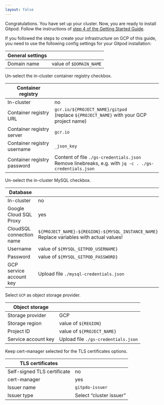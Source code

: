 ```yaml
---
layout: false
---
```


<script lang="ts">
  import CloudPlatformToggle from "$lib/components/docs/cloud-platform-toggle.svelte";
</script>

Congratulations. You have set up your cluster. Now, you are ready to install Gitpod. Follow the instructions of [step 4 of the Getting Started Guide](../getting-started#step-4-install-gitpod).

<CloudPlatformToggle id="cloud-platform-toggle-install">
<div slot="gcp">

If you followed the steps to create your infrastructure on GCP of this guide, you need to use the following config settings for your Gitpod installation:

| General settings |                         |
| ---------------- | ----------------------- |
| Domain name      | value of `$DOMAIN_NAME` |

Un-select the in-cluster container registry checkbox.

| Container registry          |                                                                                                          |
| --------------------------- | -------------------------------------------------------------------------------------------------------- |
| In-cluster                  | no                                                                                                       |
| Container registry URL      | `gcr.io/${PROJECT_NAME}/gitpod`<br/>(replace `${PROJECT_NAME}` with your GCP project name)               |
| Container registry server   | `gcr.io`                                                                                                 |
| Container registry username | `_json_key`                                                                                              |
| Container registry password | Content of file `./gs-credentials.json`<br/>Remove linebreaks, e.g. with `jq -c . ./gs-credentials.json` |

Un-select the in-cluster MySQL checkbox.

| Database                 |                                                                                              |
| ------------------------ | -------------------------------------------------------------------------------------------- |
| In-cluster               | no                                                                                           |
| Google Cloud SQL Proxy   | yes                                                                                          |
| CloudSQL connection name | `${PROJECT_NAME}:${REGION}:${MYSQL_INSTANCE_NAME}`<br/>Replace variables with actual values! |
| Username                 | value of `${MYSQL_GITPOD_USERNAME}`                                                          |
| Password                 | value of `${MYSQL_GITPOD_PASSWORD}`                                                          |
| GCP service account key  | Upload file `./mysql-credentials.json`                                                       |

Select `GCP` as object storage provider.

| Object storage      |                                     |
| ------------------- | ----------------------------------- |
| Storage provider    | GCP                                 |
| Storage region      | value of `${REGION}`                |
| Project ID          | value of `${PROJECT_NAME}`          |
| Service account key | Upload file `./gs-credentials.json` |

Keep cert-manager selected for the TLS certificates options.

| TLS certificates            |                         |
| --------------------------- | ----------------------- |
| Self-signed TLS certificate | no                      |
| cert-manager                | yes                     |
| Issuer name                 | `gitpdo-issuer`         |
| Issuer type                 | Select “cluster issuer” |

</div>

<div slot="aws"></div>
</CloudPlatformToggle>
